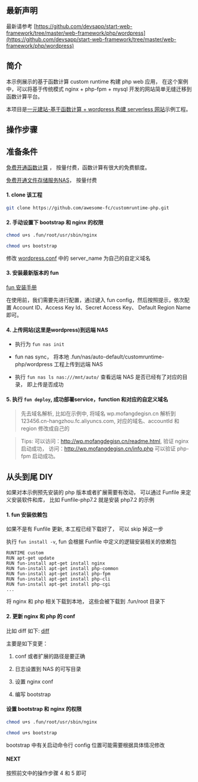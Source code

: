 ## 最新声明

最新请参考 [https://github.com/devsapp/start-web-framework/tree/master/web-framework/php/wordpress](https://github.com/devsapp/start-web-framework/tree/master/web-framework/php/wordpress)

## 简介

本示例展示的基于函数计算 custom runtime 构建 php web 应用， 在这个案例中，可以将基于传统模式 nginx + php-fpm + mysql 开发的网站简单无缝迁移到函数计算平台。

本项目是[一元建站-基于函数计算 + wordpress 构建 serverless 网站](https://yq.aliyun.com/articles/721594)示例工程。

## 操作步骤

## 准备条件

[免费开通函数计算](http://statistics.cn-shanghai.1221968287646227.cname-test.fc.aliyun-inc.com/?title=ServerlessWordPress&author=rsong&type=click&url=http://fc.console.aliyun.com) ， 按量付费，函数计算有很大的免费额度。

[免费开通文件存储服务NAS](https://nas.console.aliyun.com/)， 按量付费

#### 1. clone 该工程

```bash
git clone https://github.com/awesome-fc/customruntime-php.git
```

#### 2. 手动设置下 bootstrap 和 nginx 的权限

```bash
chmod u+s .fun/root/usr/sbin/nginx

chmod u+s bootstrap
```

修改 [wordpress.conf](https://github.com/awesome-fc/customruntime-php/blob/master/.fun/root/etc/nginx/sites-enabled/wordpress.conf#L5) 中的 server_name 为自己的自定义域名

#### 3. 安装最新版本的 fun
[fun 安装手册](https://github.com/alibaba/funcraft/blob/master/docs/usage/installation-zh.md)

在使用前，我们需要先进行配置，通过键入 fun config，然后按照提示，依次配置 Account ID、Access Key Id、Secret Access Key、 Default Region Name 即可。

#### 4. 上传网站(这里是wordpress)到远端 NAS

- 执行为 `fun nas init`

- fun nas sync， 将本地 .fun/nas/auto-default/customruntime-php/wordpress 工程上传到远端 NAS

- 执行 `fun nas ls nas:///mnt/auto/` 查看远端 NAS 是否已经有了对应的目录， 即上传是否成功

#### 5. 执行 `fun deploy`,  成功部署service，function 和对应的自定义域名
   > 先去域名解析, 比如在示例中, 将域名 wp.mofangdegisn.cn 解析到 123456.cn-hangzhou.fc.aliyuncs.com, 对应的域名、accountId 和 region 修改成自己的
   
   > Tips: 可以访问：http://wp.mofangdegisn.cn/readme.html, 验证 nginx 启动成功， 访问：http://wp.mofangdegisn.cn/info.php 可以验证 php-fpm 启动成功。

## 从头到尾 DIY

如果对本示例预先安装的 php 版本或者扩展需要有改动， 可以通过 Funfile 来定义安装软件和库， 比如 Funfile-php7.2 就是安装 php7.2 的示例

#### 1. fun 安装依赖包

如果不是有 Funfile 更新, 本工程已经下载好了， 可以 skip 掉这一步

执行 `fun install -v`, fun 会根据 Funfile 中定义的逻辑安装相关的依赖包

```
RUNTIME custom
RUN apt-get update
RUN fun-install apt-get install nginx 
RUN fun-install apt-get install php-common
RUN fun-install apt-get install php-fpm
RUN fun-install apt-get install php-cli
RUN fun-install apt-get install php-cgi
...

```

将 nginx 和 php 相关下载到本地， 这些会被下载到 .fun/root 目录下

#### 2. 更新 nginx 和 php 的 conf

比如 diff 如下: [diff](https://github.com/awesome-fc/customruntime-php/commit/b009bd7be4cb857ce6a5c7f0cbdb0f6ea4d81aa5)

主要是如下变更：

1. conf 或者扩展的路径是要正确

2. 日志设置到 NAS 的可写目录

3. 设置 nginx conf

4. 编写 bootstrap

#### 设置 bootstrap 和 nginx 的权限

```bash
chmod u+s .fun/root/usr/sbin/nginx

chmod u+s bootstrap
```

bootstrap 中有关启动命令行 config 位置可能需要根据具体情况修改

#### NEXT

按照前文中的操作步骤 4 和 5 即可

